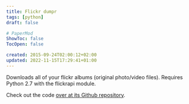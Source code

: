 ```yaml
---
title: Flickr dumpr
tags: [python]
draft: false

# PaperMod
ShowToc: false
TocOpen: false

created: 2015-09-24T02:00:12+02:00
updated: 2022-11-15T17:29:41+01:00
---
```


Downloads all of your flickr albums (original photo/video files). Requires Python 2.7 with the flickrapi module.

Check out the code [over at its Github repository](https://github.com/fredrikaverpil/flickrdumpr).
